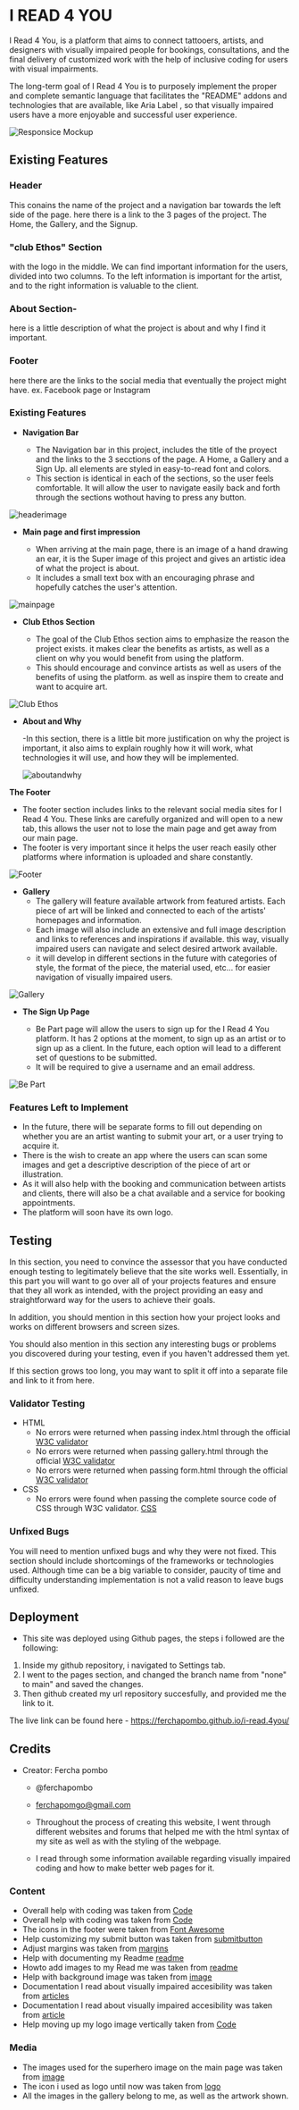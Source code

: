 # I READ 4 YOU

I Read 4 You, is a platform that aims to connect tattooers, artists, and designers with visually impaired people for bookings, consultations, and the final delivery of customized work with the help of inclusive coding for users with visual impairments. 

The long-term goal of I Read 4 You is to purposely implement the proper and complete semantic language that facilitates the "README" addons and technologies that are available, like Aria Label , so that visually impaired users have a more enjoyable and successful user experience. 

![Responsice Mockup](/assets/images/responsivnes.jpg)

## Existing Features 

### Header 
 This conains the name of the project and a navigation bar towards the left side of the page. here there is a link to the 3 pages of the project. The Home, the Gallery, and the Signup.
 ### "club Ethos" Section
with the logo in the middle. We can find important information for the users, divided into two columns. To the left information is important for the artist, and to the right information is valuable to the client. 
### About Section-
here is a little description of what the project is about and why I find it important.
### Footer
here there are the links to the social media that eventually the project might have. ex. Facebook page or Instagram

### Existing Features

- __Navigation Bar__

  - The Navigation bar in this project, includes the title of the proyect and  the links to the 3 secctions of the page. A Home, a Gallery and a Sign Up. all  elements are styled in easy-to-read font and colors. 
  - This section is identical in each of the sections, so the user feels comfortable. It will allow the user to navigate easily back and forth through the sections wothout having to press any <back> button. 

![headerimage](/assets/images/screenshotheader%20.jpg) 

- __Main page  and first impression__

  - When arriving at the main page, there is an image of a hand drawing an ear, it is the Super image of this project and gives an artistic idea of what the project is about.
  - It includes a small text box with an encouraging phrase and hopefully catches the user's attention.

![mainpage](/assets/images/mainpage.jpg)

- __Club Ethos Section__

  - The goal of the Club Ethos section aims to emphasize the reason the project exists. it makes clear the benefits as artists, as well as a client on why you would benefit from using the platform. 
  - This should encourage and convince artists as well as users of the benefits of using the platform. as well as inspire them to create and want to acquire art. 

![Club Ethos](/assets/images/clubethos.jpg)

- __About and Why__

  -In this section, there is a little bit more justification on why the project is important, it also aims to explain roughly how it will work, what technologies it will use, and how they will be implemented.

  ![aboutandwhy](/assets/images/aboutandwhy.jpg)

 __The Footer__ 

  - The footer section includes links to the relevant social media sites for I Read 4 You. These links are carefully organized and will open to a new tab, this allows the user not to lose the main page and get away from our main page. 
  - The footer is very important since it helps the user reach easily other platforms where information is uploaded and share constantly. 

![Footer](/assets/images/footer.jpg)

- __Gallery__
  - The gallery will feature available artwork from featured artists. Each piece of art will be linked and connected to each of the artists' homepages and information.
  - Each image will also include an extensive and full image description and links to references and inspirations if available. this way, visually impaired users can navigate and select desired artwork available. 
  - it will develop in different sections in the future with categories of style, the format of the piece, the material used, etc... for easier navigation of visually impaired users. 


![Gallery](/assets/images/galleryscreenshot.jpg)

- __The Sign Up Page__

  - Be Part page will allow the users to sign up for the I Read 4 You platform. It has 2 options at the moment, to sign up as an artist or to sign up as a client. In the future, each option will lead to a different set of questions to be submitted. 
  - It will be required to give a username and an email address. 

![Be Part](/assets/images/newformhtml.jpg)

### Features Left to Implement

- In the future, there will be separate forms to fill out depending on whether you are an artist wanting to submit your art, or a user trying to acquire it. 
- There is the wish to create an app where the users can scan some images and get a descriptive description of the piece of art or illustration. 
- As it will also help with the booking and communication between artists and clients, there will also be a chat available and a service for booking appointments.
- The platform will soon have its own logo. 

## Testing 

In this section, you need to convince the assessor that you have conducted enough testing to legitimately believe that the site works well. Essentially, in this part you will want to go over all of your projects features and ensure that they all work as intended, with the project providing an easy and straightforward way for the users to achieve their goals.

In addition, you should mention in this section how your project looks and works on different browsers and screen sizes.

You should also mention in this section any interesting bugs or problems you discovered during your testing, even if you haven't addressed them yet.

If this section grows too long, you may want to split it off into a separate file and link to it from here.


### Validator Testing 


- HTML
  - No errors were returned when passing index.html through the official [W3C validator](https://validator.w3.org/nu/?showsource=yes&doc=https%3A%2F%2Fferchapombo.github.io%2Firead4you%2Findex.html)
  - No errors were returned when passing gallery.html through the official [W3C validator](https://validator.w3.org/nu/?showsource=yes&doc=https%3A%2F%2Fferchapombo.github.io%2Firead4you%2Fgallery.html)
  - No errors were returned when passing form.html through the official [W3C validator](https://validator.w3.org/nu/?showsource=yes&doc=https%3A%2F%2Fferchapombo.github.io%2Firead4you%2Fform.html)
- CSS
  - No errors were found when passing the complete source code of CSS through W3C validator. 
  [CSS](https://validator.w3.org/nu/?showsource=yes&doc=https%3A%2F%2Fferchapombo.github.io%2Firead4you%2Fform.html#textarea)





### Unfixed Bugs

You will need to mention unfixed bugs and why they were not fixed. This section should include shortcomings of the frameworks or technologies used. Although time can be a big variable to consider, paucity of time and difficulty understanding implementation is not a valid reason to leave bugs unfixed. 

## Deployment

- This site was deployed using Github pages, the steps i followed are the following: 
1.  Inside my github repository, i navigated to Settings tab. 
2. I went to the pages section, and changed the branch name from "none" to main" and saved the changes.
3. Then github created my url repository succesfully,  and provided me the link to it. 


The live link can be found here - https://ferchapombo.github.io/i-read.4you/


## Credits 

- Creator: Fercha pombo
   -  @ferchapombo 
   - ferchapomgo@gmail.com

   - Throughout the process of creating this website, I went through different websites and forums that helped me with the html syntax of my site as well as with the styling of the webpage. 
   - I read through some information available regarding visually impaired coding and how to make better web pages for it. 


### Content 

- Overall help with coding was taken from [Code](https://stackoverflow.com/)
- Overall help with coding was taken from [Code](https://www.yourhtmlsource.com)
- The icons in the footer were taken from [Font Awesome](https://fontawesome.com/)
- Help customizing my submit button was taken from [submitbutton](https://www.jotform.com/help/118-how-to-customize-the-submit-button-with-css/)
- Adjust margins was taken from [margins](https://stackoverflow.com/questions/45854979/adding-margin-left-to-h1-and-h2-tags)
- Help with documenting my Readme [readme](https://www.drupal.org/docs/develop/managing-a-drupalorg-theme-module-or-distribution-project/documenting-your-project/readmemd-template)
- Howto add images to my Read me was taken from [readme](https://www.javatpoint.com/images-in-markdown#:~:text=Images%20in%20Markdown%20can%20be,exclamatory%20symbol%20at%20the%20beginning.)
- Help with background image was taken from [image](https://usersnap.com/blog/background-webdesign/)
- Documentation I read about visually impaired accesibility was taken from [articles](https://www.teachermagazine.com/au_en/articles/inclusive-education-a-stem-tool-for-visually-impaired-students)
- Documentation I read about visually impaired accesibility was taken from [article](https://www.teachermagazine.com/au_en/articles/inclusive-education-a-stem-tool-for-visually-impaired-student)
- Help moving up my logo image vertically taken from [Code](https://stackoverflow.com/questions/8090195/how-do-i-align-in-my-image-to-move-it-vertically-upcss-html)


### Media

- The images used for the superhero image on the main page was taken from [image](https://acrylgiessen.com/en/how-to-draw-ears/)
- The icon i used as logo until now was taken from [logo](https://pxhere.com/es/photo/1637325)
- All the images in the gallery belong to me, as well as the artwork shown.
